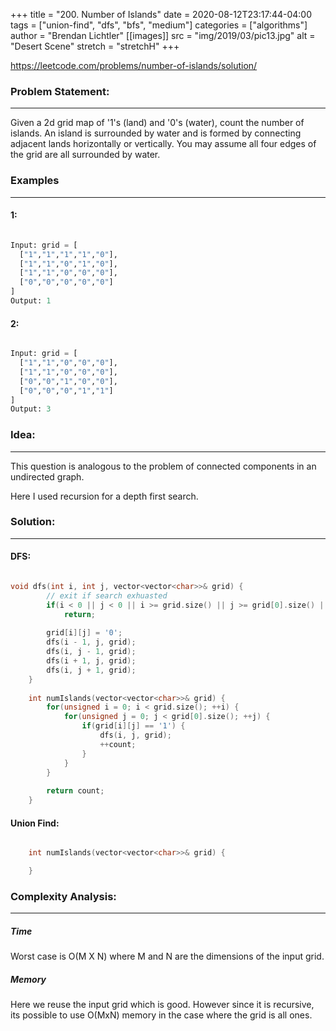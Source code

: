 +++
title = "200. Number of Islands"
date = 2020-08-12T23:17:44-04:00
tags = ["union-find", "dfs", "bfs", "medium"]
categories = ["algorithms"]
author = "Brendan Lichtler"
[[images]]
  src = "img/2019/03/pic13.jpg"
  alt = "Desert Scene"
  stretch = "stretchH"
+++

https://leetcode.com/problems/number-of-islands/solution/

<h3>Problem Statement:</h3>
<hr> 

Given a 2d grid map of '1's (land) and '0's (water), count the number of islands. An island is surrounded by water and is formed by connecting adjacent lands horizontally or vertically. You may assume all four edges of the grid are all surrounded by water.


<h3>Examples</h3>
<hr>
<h4>1:</h4>

``` python 

Input: grid = [
  ["1","1","1","1","0"],
  ["1","1","0","1","0"],
  ["1","1","0","0","0"],
  ["0","0","0","0","0"]
]
Output: 1

```

<h4>2:</h4>

``` python 

Input: grid = [
  ["1","1","0","0","0"],
  ["1","1","0","0","0"],
  ["0","0","1","0","0"],
  ["0","0","0","1","1"]
]
Output: 3

```


<h3>Idea:</h3>
<hr>

This question is analogous to the problem of connected components in an undirected graph. 

Here I used recursion for a depth first search. 

<h3>Solution:</h3>
<hr>

<h4>DFS:</h4>

``` C++ 

void dfs(int i, int j, vector<vector<char>>& grid) {
        // exit if search exhuasted
        if(i < 0 || j < 0 || i >= grid.size() || j >= grid[0].size() || grid[i][j] != '1')
            return;
        
        grid[i][j] = '0';
        dfs(i - 1, j, grid);
        dfs(i, j - 1, grid);
        dfs(i + 1, j, grid);
        dfs(i, j + 1, grid);
    }
    
    int numIslands(vector<vector<char>>& grid) {
        for(unsigned i = 0; i < grid.size(); ++i) {
            for(unsigned j = 0; j < grid[0].size(); ++j) {
                if(grid[i][j] == '1') {
                    dfs(i, j, grid);
                    ++count;
                }
            }
        }
        
        return count;
    }

```

<h4>Union Find:</h4>

``` c++

    int numIslands(vector<vector<char>>& grid) {

    }
```

<h3>Complexity Analysis:</h3>
<hr>

<h5><b>Time</b></h5>

Worst case is O(M X N) where M and N are the dimensions of the input grid. 

<h5><b>Memory</b></h5>

Here we reuse the input grid which is good. However since it is recursive, its possible to use O(MxN) memory in the case where the grid is all ones.
